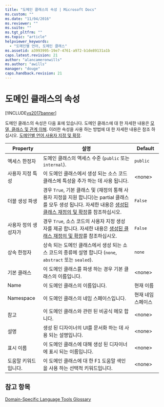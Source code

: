 ```yaml
---
title: "도메인 클래스의 속성 | Microsoft Docs"
ms.custom: ""
ms.date: "11/04/2016"
ms.reviewer: ""
ms.suite: ""
ms.tgt_pltfrm: ""
ms.topic: "article"
helpviewer_keywords: 
  - "도메인별 언어, 도메인 클래스"
ms.assetid: a3993995-19e7-4761-a972-b1de89131a1b
caps.latest.revision: 21
author: "alancameronwills"
ms.author: "awills"
manager: "douge"
caps.handback.revision: 21
---
```

# 도메인 클래스의 속성
[!INCLUDE[vs2017banner](../code-quality/includes/vs2017banner.md)]

도메인 클래스의 속성은 다음 표에 있습니다.  도메인 클래스에 대 한 자세한 내용은 [모델, 클래스 및 관계 이해](../modeling/understanding-models-classes-and-relationships.md).  이러한 속성을 사용 하는 방법에 대 한 자세한 내용은 참조 하십시오. [도메인별 언어 사용자 지정 및 확장](../modeling/customizing-and-extending-a-domain-specific-language.md).  
  
|Property|설명|Default|  
|--------------|--------|-------------|  
|액세스 한정자|도메인 클래스의 액세스 수준 \(`public` 또는 `internal`\).|`public`|  
|사용자 지정 특성|이 도메인 클래스에서 생성 되는 소스 코드 클래스에 특성을 추가 하는 데 사용 됩니다.|\<none\>|  
|더블 생성 파생|경우 `True`, 기본 클래스 및 \(재정의 통해 사용자 지정을 지원 합니다\)는 partial 클래스를 모두 생성 됩니다.  자세한 내용은 [생성된 클래스 재정의 및 확장](../modeling/overriding-and-extending-the-generated-classes.md)를 참조하십시오.|`False`|  
|사용자 정의 생성자가|경우 `True`, 소스 코드의 사용자 지정 생성자를 제공 합니다.  자세한 내용은 [생성된 클래스 재정의 및 확장](../modeling/overriding-and-extending-the-generated-classes.md)를 참조하십시오.|`False`|  
|상속 한정자|상속 되는 도메인 클래스에서 생성 되는 소스 코드의 종류에 설명 합니다 \(`none`, `abstract` 또는 `sealed`\).|`none`|  
|기본 클래스|이 도메인 클래스를 파생 하는 경우 기본 클래스의 이름입니다.|\<none\>|  
|Name|이 도메인 클래스의 이름입니다.|현재 이름|  
|Namespace|이 도메인 클래스의 네임 스페이스입니다.|현재 네임 스페이스|  
|참고|이 도메인 클래스와 관련 된 비공식 메모 합니다.|\<none\>|  
|설명|생성 된 디자이너의 UI를 문서화 하는 데 사용 되는 설명입니다.|\<none\>|  
|표시 이름|이 도메인 클래스에 대해 생성 된 디자이너에 표시 되는 이름입니다.|\<none\>|  
|도움말 키워드입니다.|이 도메인 클래스에 대 한 F1 도움말 색인을 사용 하는 선택적 키워드입니다.|\<none\>|  
  
## 참고 항목  
 [Domain\-Specific Language Tools Glossary](http://msdn.microsoft.com/ko-kr/ca5e84cb-a315-465c-be24-76aa3df276aa)